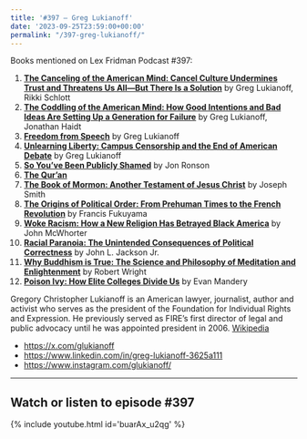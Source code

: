 ```yaml
---
title: '#397 – Greg Lukianoff'
date: '2023-09-25T23:59:00+00:00'
permalink: "/397-greg-lukianoff/"
---
```


Books mentioned on Lex Fridman Podcast #397:

1. <b><a href="https://amzn.to/3ZUajZS" target="_blank" rel="sponsored noopener noreferrer">The Canceling of the American Mind: Cancel Culture Undermines Trust and Threatens Us All―But There Is a Solution</a></b> by Greg Lukianoff, Rikki Schlott
2. <b><a href="https://amzn.to/3F9UXHr" target="_blank" rel="sponsored noopener noreferrer">The Coddling of the American Mind: How Good Intentions and Bad Ideas Are Setting Up a Generation for Failure</a></b> by Greg Lukianoff, Jonathan Haidt
3. <b><a href="https://amzn.to/3tCpoDi" target="_blank" rel="sponsored noopener noreferrer">Freedom from Speech</a></b> by Greg Lukianoff
4. <b><a href="https://amzn.to/3QePhCm" target="_blank" rel="sponsored noopener noreferrer">Unlearning Liberty: Campus Censorship and the End of American Debate</a></b> by Greg Lukianoff
5. <b><a href="https://amzn.to/3FblZOH" target="_blank" rel="sponsored noopener noreferrer">So You’ve Been Publicly Shamed</a></b> by Jon Ronson
6. <b><a href="https://amzn.to/3iBtpD7" target="_blank" rel="sponsored noopener noreferrer">The Qur’an</a></b>
7. <b><a href="https://amzn.to/3SddASD" target="_blank" rel="sponsored noopener noreferrer">The Book of Mormon: Another Testament of Jesus Christ</a></b> by Joseph Smith
8. <b><a href="https://amzn.to/46os2LF" target="_blank" rel="sponsored noopener noreferrer">The Origins of Political Order: From Prehuman Times to the French Revolution</a></b> by Francis Fukuyama
9. <b><a href="https://amzn.to/407z853" target="_blank" rel="sponsored noopener noreferrer">Woke Racism: How a New Religion Has Betrayed Black America</a></b> by John McWhorter
10. <b><a href="https://amzn.to/3ttH0Bo" target="_blank" rel="sponsored noopener noreferrer">Racial Paranoia: The Unintended Consequences of Political Correctness</a></b> by John L. Jackson Jr.
11. <b><a href="https://amzn.to/3S0XWtr" target="_blank" rel="sponsored noopener noreferrer">Why Buddhism is True: The Science and Philosophy of Meditation and Enlightenment</a></b> by Robert Wright
12. <b><a href="https://amzn.to/3RRkRat" target="_blank" rel="sponsored noopener noreferrer">Poison Ivy: How Elite Colleges Divide Us</a></b> by Evan Mandery

Gregory Christopher Lukianoff is an American lawyer, journalist, author and activist who serves as the president of the Foundation for Individual Rights and Expression. He previously served as FIRE’s first director of legal and public advocacy until he was appointed president in 2006. <a href="https://en.wikipedia.org/wiki/Greg_Lukianoff" target="_blank">Wikipedia</a>

- <a href="https://x.com/glukianoff" target="_blank">https://x.com/glukianoff</a>
- <a href="https://www.linkedin.com/in/greg-lukianoff-3625a111" target="_blank">https://www.linkedin.com/in/greg-lukianoff-3625a111</a>
- <a href="https://www.instagram.com/glukianoff/" target="_blank">https://www.instagram.com/glukianoff/</a>

- - - - - -

## Watch or listen to episode #397

{% include youtube.html id='buarAx_u2qg' %}
